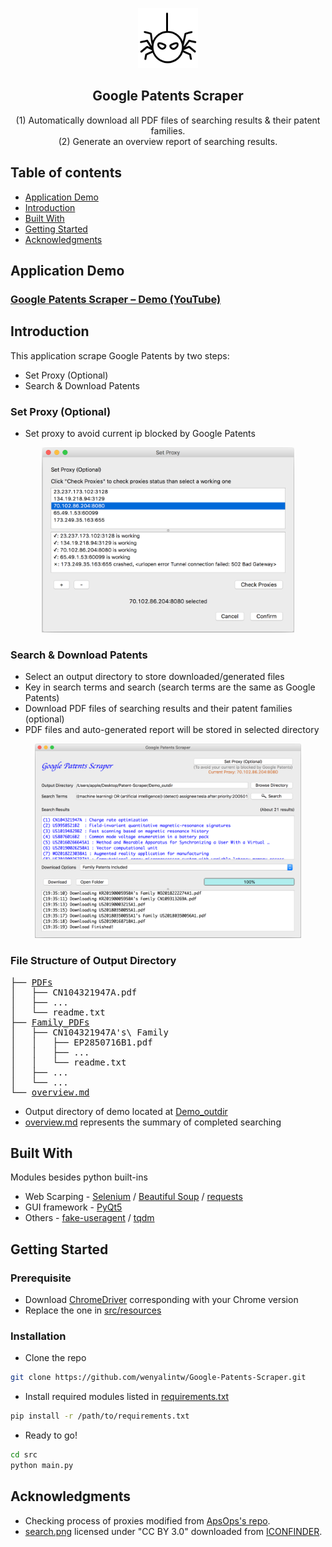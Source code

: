 <p align="center">
  <a href=#>
    <img src="resources/spider.png" alt="Spoken-Digit Recognizer" width="96" height="96">
  </a>
  <h2 align="center">Google Patents Scraper</h2>
    <div align="center">
  	(1) Automatically download all PDF files of searching results & their patent families.
  </div>
    <div align="center">
    (2) Generate an overview report of searching results.
  </div>
</p>


## Table of contents
* [Application Demo](#application-demo)
* [Introduction](#introduction)
* [Built With](#built-with)
* [Getting Started](#getting-started)
* [Acknowledgments](#acknowledgments)


## Application Demo
### [Google Patents Scraper – Demo (YouTube)](#)

## Introduction
This application scrape Google Patents by two steps:

* Set Proxy (Optional)
* Search & Download Patents

### Set Proxy (Optional)
* Set proxy to avoid current ip blocked by Google Patents

<p align="center">
    <img src="resources/set_proxy.png" alt="preprocessing" width="404" height="296">
</p>


### Search & Download Patents
* Select an output directory to store downloaded/generated files
* Key in search terms and search (search terms are the same as Google Patents)
* Download PDF files of searching results and their patent families (optional)
* PDF files and auto-generated report will be stored in selected directory

<p align="center">
    <img src="resources/search_download.png" alt="preprocessing" width="426" height="311">
</p>

### File Structure of Output Directory
<pre>
├── <a href="#">PDFs</a>
│   ├── CN104321947A.pdf
│   ├── ...
│   └── readme.txt
├── <a href="#">Family_PDFs</a>
│   ├── CN104321947A's\ Family
│   │   ├── EP2850716B1.pdf
│   │   ├── ...
│   │   └── readme.txt
│   ├── ...
│   └── ...
└── <a href="#">overview.md</a>
</pre>
* Output directory of demo located at [Demo_outdir](https://github.com/wenyalintw/Google-Patents-Scraper/tree/master/Demo_outdir)
* [overview.md](https://github.com/wenyalintw/Google-Patents-Scraper/blob/master/Demo_outdir/overview.md) represents the summary of completed searching

## Built With
Modules besides python built-ins

 * Web Scarping - [Selenium](https://www.seleniumhq.org/) / [Beautiful Soup](https://www.crummy.com/software/BeautifulSoup/) / [requests](https://2.python-requests.org//en/master/)
 * GUI framework - [PyQt5](https://pypi.org/project/PyQt5/)
 * Others - [fake-useragent](https://github.com/hellysmile/fake-useragent) / [tqdm](https://pypi.org/project/tqdm/)

## Getting Started
### Prerequisite
* Download [ChromeDriver](https://chromedriver.chromium.org/) corresponding with your Chrome version
* Replace the one in [src/resources](https://github.com/wenyalintw/Google-Patents-Scraper/tree/master/src/resources)

### Installation

* Clone the repo

```sh
git clone https://github.com/wenyalintw/Google-Patents-Scraper.git
```

* Install required modules listed in [requirements.txt](https://github.com/wenyalintw/Google-Patents-Scraper/blob/master/requirements.txt)

```sh
pip install -r /path/to/requirements.txt
```

* Ready to go!

```sh
cd src
python main.py
```


## Acknowledgments
- Checking process of proxies modified from [ApsOps's repo](https://github.com/ApsOps/proxy-checker/blob/master/proxy_check.py).
- [search.png](https://github.com/wenyalintw/Google-Patents-Scraper/blob/master/src/resources/iconfinder_search_461380.png) licensed under "CC BY 3.0" downloaded from [ICONFINDER](https://www.iconfinder.com/icons/1609653/brain_organs_icon).

